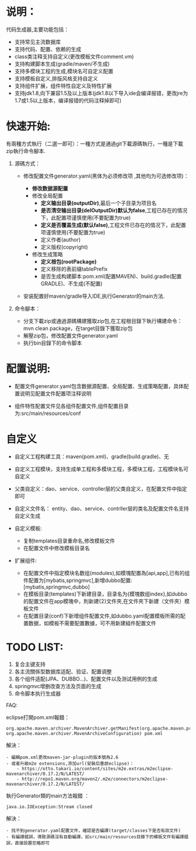 说明：
== 
代码生成器,主要功能包括：

- 支持常见主流数据库
- 支持代码、配置、依赖的生成
- class类注释支持自定义(更改模板文件comment.vm)
- 支持构建脚本生成(gradle/maven/不生成)
- 支持多模块工程的生成,模块名可自定义配置
- 支持模板自定义,排版风格支持自定义
- 支持组件扩展，组件特性自定义及特性扩展
- 支持jdk1.8,向下兼容1.5及以上版本(jdk1.8以下导入ide会编译报错，更改jre为1.7或1.5以上版本，编译报错的代码注释掉即可)



快速开始:
==
有兩種方式執行（二選一即可）：一種方式是通過git下載源碼執行，一種是下載zip執行命令腳本.

1. 源碼方式：

	- 修改配置文件generator.yaml(黑体为必须修改项 ,其他均为可选修改项)：

		- **修改数据源配置**
		- 修改全局配置
			- **定义输出目录(outputDir)**,最后一个子目录为项目名
			- **是否清空输出目录(delOutputDir)默认为false**,工程已存在的情况下，此配置项谨慎使用(不要配置为true)
 			- **定义是否覆盖生成(默认false)**,工程文件已存在的情况下，此配置项谨慎使用(不要配置为true)
 			- 定义作者(author)
 			- 定义版权(copyright)
		- 修改生成策略
			- **定义根包(rootPackage)**
			- 定义移除的表前缀tablePrefix
			- 是否生成构建脚本:pom.xml(配置MAVEN)、build.gradle(配置GRADLE)、不生成(不配置)
	- 安装配置好maven/gradle导入IDE,执行Generator的main方法.


2. 命令腳本：
	
	- 分支下載zip或通過源碼構建獲取zip包,在工程根目錄下執行構建命令：mvn clean package，在target目錄下獲取zip包 
	- 解壓zip包，修改配置文件generator.yaml
	- 执行bin目錄下的命令脚本	
	
配置说明:
==
- 配置文件generator.yaml包含数据源配置、全局配置、生成策略配置，具体配置说明见配置文件配置项注释说明

- 组件特性配置文件见各组件配置文件,组件配置目录为:src/main/resources/conf

自定义
==
- 自定义工程构建工具：maven(pom.xml)、gradle(build.gradle)、无

- 自定义工程模块，支持生成单工程和多模块工程，多模块工程，工程模块名可自定义

- 父类自定义：dao、service、controller层的父类自定义，在配置文件中指定即可

- 自定义文件名： entity、dao、service、contrller层的类名及配置文件名支持自定义生成

- 自定义模板:

	- 复制templates目录重命名,修改模板文件
	- 在配置文件中修改模板目录名

- 扩展组件:

	- 在配置文件中指定模块名数组(modules),如模塊配置為[api,app],已有的组件配置为[mybatis,springmvc],新增dubbo配置:[mybatis,springmvc,dubbo]
	- 在模板目录(templates)下新建目录，目录名为{模塊数组index},如dubbo的配置文件在app模塊中，則新建{2}文件夾,在文件夾下新建（文件夾）模板文件
	- 在配置目录(conf)下新增组件配置文件,如dubbo.yaml配置模板所需的配置数据，如模板不需要配置數據，可不用新建組件配置文件

TODO LIST:
==

1. 复合主键支持 
2. 各主流關係型数据库适配、验证、配置调整
3. 各个组件适配(JPA、DUBBO...)、配置文件以及测试用例的生成
4. springmvc增删改查方法及页面的生成 
5. 命令脚本执行生成器


FAQ:

eclipse打開pom.xml報錯：

	org.apache.maven.archiver.MavenArchiver.getManifest(org.apache.maven.project.MavenProject, org.apache.maven.archiver.MavenArchiveConfiguration) pom.xml
解決：

	- 編輯pom.xml更改maven-jar-plugin的版本號為2.6
	- 或者升級m2e extensions,添加url(安裝后重啟eclipse)：
		- https://otto.takari.io/content/sites/m2e.extras/m2eclipse-mavenarchiver/0.17.2/N/LATEST/
		- http://repo1.maven.org/maven2/.m2e/connectors/m2eclipse-mavenarchiver/0.17.2/N/LATEST/


執行Generator類的main方法報錯 ：

	java.io.IOException:Stream closed 	
解決：

	- 找不到generator.yaml配置文件，確認是否編譯(target/classes下是否有該文件)	
	- 有編譯錯誤，導致源碼沒有自動編譯，如src/main/resources目錄下的模板文件有編譯錯誤，直接設置忽略即可